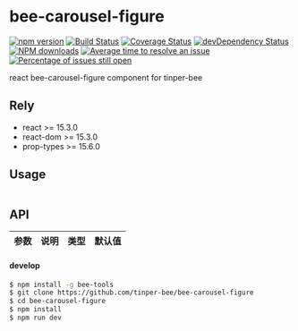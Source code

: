 # bee-carousel-figure

[![npm version](https://img.shields.io/npm/v/bee-carousel-figure.svg)](https://www.npmjs.com/package/bee-carousel-figure)
[![Build Status](https://img.shields.io/travis/tinper-bee/bee-carousel-figure/master.svg)](https://travis-ci.org/tinper-bee/bee-carousel-figure)
[![Coverage Status](https://coveralls.io/repos/github/tinper-bee/bee-carousel-figure/badge.svg?branch=master)](https://coveralls.io/github/tinper-bee/bee-carousel-figure?branch=master)
[![devDependency Status](https://img.shields.io/david/dev/tinper-bee/bee-carousel-figure.svg)](https://david-dm.org/tinper-bee/bee-carousel-figure#info=devDependencies)
[![NPM downloads](http://img.shields.io/npm/dm/bee-carousel-figure.svg?style=flat)](https://npmjs.org/package/bee-carousel-figure)
[![Average time to resolve an issue](http://isitmaintained.com/badge/resolution/tinper-bee/bee-carousel-figure.svg)](http://isitmaintained.com/project/tinper-bee/bee-carousel-figure "Average time to resolve an issue")
[![Percentage of issues still open](http://isitmaintained.com/badge/open/tinper-bee/bee-carousel-figure.svg)](http://isitmaintained.com/project/tinper-bee/bee-carousel-figure "Percentage of issues still open")



react bee-carousel-figure component for tinper-bee

## Rely

- react >= 15.3.0
- react-dom >= 15.3.0
- prop-types >= 15.6.0

## Usage

```js


```



## API

|参数|说明|类型|默认值|
|:--|:---:|:--:|---:|

#### develop

```sh
$ npm install -g bee-tools
$ git clone https://github.com/tinper-bee/bee-carousel-figure
$ cd bee-carousel-figure
$ npm install
$ npm run dev
```

